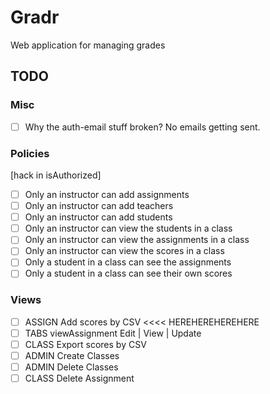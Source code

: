 # Gradr

Web application for managing grades

## TODO

### Misc

- [ ] Why the auth-email stuff broken? No emails getting sent.

### Policies

[hack in isAuthorized]

- [ ] Only an instructor can add assignments
- [ ] Only an instructor can add teachers
- [ ] Only an instructor can add students
- [ ] Only an instructor can view the students in a class
- [ ] Only an instructor can view the assignments in a class
- [ ] Only an instructor can view the scores in a class
- [ ] Only a student in a class can see the assignments
- [ ] Only a student in a class can see their own scores

### Views

- [ ] ASSIGN  Add scores   by CSV     <<<<    HEREHEREHEREHERE
- [ ] TABS    viewAssignment Edit | View | Update
- [ ] CLASS   Export scores   by CSV     
- [ ] ADMIN   Create Classes
- [ ] ADMIN   Delete Classes
- [ ] CLASS   Delete Assignment

[upload]: http://stackoverflow.com/questions/23377137/how-to-read-contents-of-an-uploaded-file

